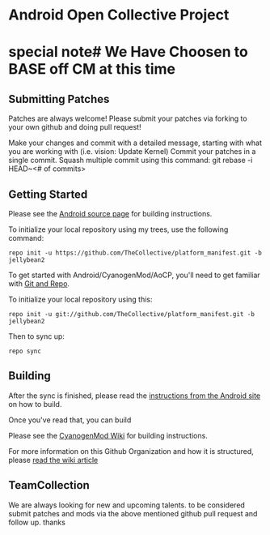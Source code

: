 Android Open Collective Project
=========================
special note#
We Have Choosen to BASE off CM at this time
=========================
Submitting Patches
------------------
Patches are always welcome!  Please submit your patches via forking to your own github and doing pull request!

Make your changes and commit with a detailed message, starting with what you are working with (i.e. vision: Update Kernel)
Commit your patches in a single commit. Squash multiple commit using this command: git rebase -i HEAD~<# of commits>



Getting Started
---------------

Please see the [Android source page](http://source.android.com/source/index.html) for building instructions.

To initialize your local repository using my trees, use the following command:

    repo init -u https://github.com/TheCollective/platform_manifest.git -b jellybean2

To get started with Android/CyanogenMod/AoCP, you'll need to get
familiar with [Git and Repo](http://source.android.com/download/using-repo).

To initialize your local repository using this:

    repo init -u git://github.com/TheCollective/platform_manifest.git -b jellybean2

Then to sync up:

    repo sync



Building
--------

After the sync is finished, please read the [instructions from the Android site](http://s.android.com/source/building.html) on how to build.

Once you've read that, you can build

Please see the [CyanogenMod Wiki](http://wiki.cyanogenmod.com/) for building instructions.

For more information on this Github Organization and how it is structured, 
please [read the wiki article](http://wiki.cyanogenmod.com/index.php/Github_Organization)

TeamCollection
--------------
We are always looking for new and upcoming talents.
to be considered submit patches and mods via the above mentioned github pull request and follow up.
thanks
